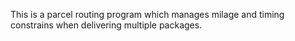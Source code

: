 This is a parcel routing program which manages milage and timing constrains when delivering multiple packages.